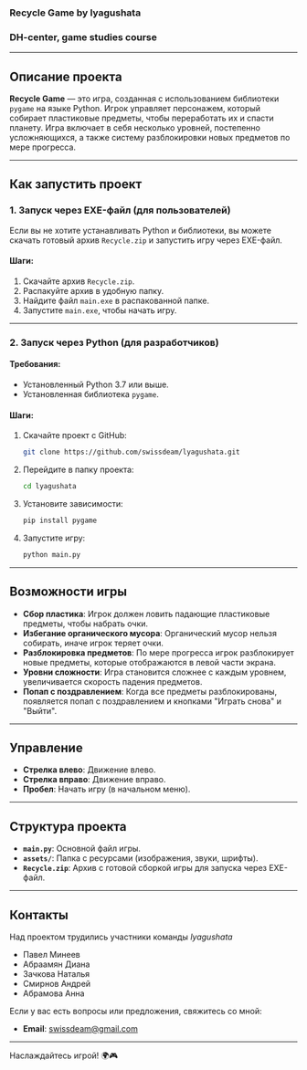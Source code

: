 ### Recycle Game by lyagushata
### DH-center, game studies course

---

## Описание проекта

**Recycle Game** — это игра, созданная с использованием библиотеки `pygame` на языке Python. Игрок управляет персонажем, который собирает пластиковые предметы, чтобы переработать их и спасти планету. Игра включает в себя несколько уровней, постепенно усложняющихся, а также систему разблокировки новых предметов по мере прогресса.

---

## Как запустить проект

### 1. Запуск через EXE-файл (для пользователей)

Если вы не хотите устанавливать Python и библиотеки, вы можете скачать готовый архив `Recycle.zip` и запустить игру через EXE-файл.

#### Шаги:
1. Скачайте архив `Recycle.zip`.
2. Распакуйте архив в удобную папку.
3. Найдите файл `main.exe` в распакованной папке.
4. Запустите `main.exe`, чтобы начать игру.

---

### 2. Запуск через Python (для разработчиков)

#### Требования:
- Установленный Python 3.7 или выше.
- Установленная библиотека `pygame`.

#### Шаги:
1. Скачайте проект с GitHub:
   ```bash
   git clone https://github.com/swissdeam/lyagushata.git
   ```
2. Перейдите в папку проекта:
   ```bash
   cd lyagushata
   ```
3. Установите зависимости:
   ```bash
   pip install pygame
   ```
4. Запустите игру:
   ```bash
   python main.py
   ```
---

## Возможности игры

- **Сбор пластика**: Игрок должен ловить падающие пластиковые предметы, чтобы набрать очки.
- **Избегание органического мусора**: Органический мусор нельзя собирать, иначе игрок теряет очки.
- **Разблокировка предметов**: По мере прогресса игрок разблокирует новые предметы, которые отображаются в левой части экрана.
- **Уровни сложности**: Игра становится сложнее с каждым уровнем, увеличивается скорость падения предметов.
- **Попап с поздравлением**: Когда все предметы разблокированы, появляется попап с поздравлением и кнопками "Играть снова" и "Выйти".

---

## Управление

- **Стрелка влево**: Движение влево.
- **Стрелка вправо**: Движение вправо.
- **Пробел**: Начать игру (в начальном меню).

---

## Структура проекта

- **`main.py`**: Основной файл игры.
- **`assets/`**: Папка с ресурсами (изображения, звуки, шрифты).
- **`Recycle.zip`**: Архив с готовой сборкой игры для запуска через EXE-файл.

---

## Контакты

Над проектом трудились участники команды *lyagushata*
- Павел Минеев
- Абраамян Диана
- Зачкова Наталья
- Смирнов Андрей
- Абрамова Анна
  
Если у вас есть вопросы или предложения, свяжитесь со мной:
- **Email**: swissdeam@gmail.com
  
---

Наслаждайтесь игрой! 🌍🎮
